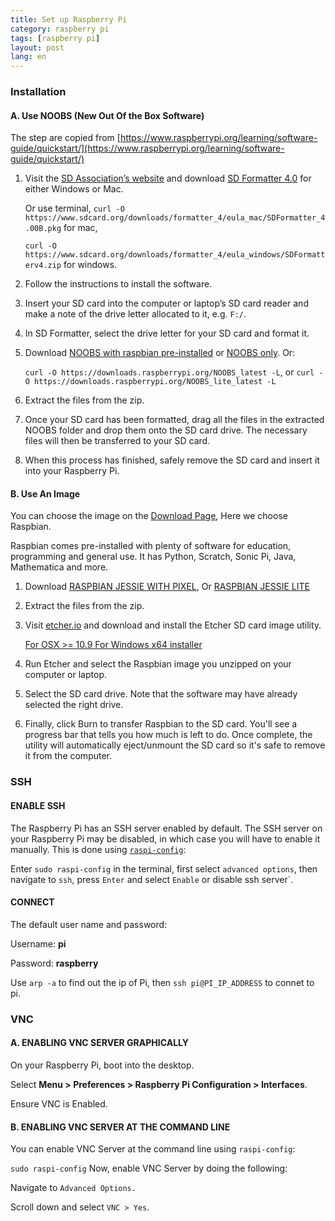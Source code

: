 ```yaml
---
title: Set up Raspberry Pi  
category: raspberry pi  
tags: [raspberry pi]  
layout: post  
lang: en
---
```


### Installation

#### A. Use NOOBS (New Out Of the Box Software)

The step are copied from [https://www.raspberrypi.org/learning/software-guide/quickstart/](https://www.raspberrypi.org/learning/software-guide/quickstart/)

1. Visit the [SD Association’s website](http://www.sdcard.org/) and download [SD Formatter 4.0](https://www.sdcard.org/downloads/formatter_4/index.html) for either Windows or Mac.

    Or use terminal,
    `curl -O https://www.sdcard.org/downloads/formatter_4/eula_mac/SDFormatter_4.00B.pkg` for mac, 

    `curl -O https://www.sdcard.org/downloads/formatter_4/eula_windows/SDFormatterv4.zip` for windows.

2. Follow the instructions to install the software.


3. Insert your SD card into the computer or laptop’s SD card reader and make a note of the drive letter allocated to it, e.g. `F:/`.

4. In SD Formatter, select the drive letter for your SD card and format it.

5. Download [NOOBS with raspbian pre-installed](https://downloads.raspberrypi.org/NOOBS_latest) or [NOOBS only](https://downloads.raspberrypi.org/NOOBS_lite_latest). Or:

    `curl -O https://downloads.raspberrypi.org/NOOBS_latest -L`, or
    `curl -O https://downloads.raspberrypi.org/NOOBS_lite_latest -L`

6. Extract the files from the zip.
7. Once your SD card has been formatted, drag all the files in the extracted NOOBS folder and drop them onto the SD card drive. The necessary files will then be transferred to your SD card.
8. When this process has finished, safely remove the SD card and insert it into your Raspberry Pi.

#### B. Use An Image 

You can choose the image on the [Download Page](https://www.raspberrypi.org/downloads/), Here we choose Raspbian.

Raspbian comes pre-installed with plenty of software for education, programming and general use. It has Python, Scratch, Sonic Pi, Java, Mathematica and more.

1. Download [RASPBIAN JESSIE WITH PIXEL](https://downloads.raspberrypi.org/raspbian_latest), Or [RASPBIAN JESSIE LITE](https://downloads.raspberrypi.org/raspbian_lite_latest)
2. Extract the files from the zip.
3. Visit [etcher.io](https://etcher.io/) and download and install the Etcher SD card image utility.

    [For OSX >= 10.9 ](https://resin-production-downloads.s3.amazonaws.com/etcher/1.0.0-beta.16/Etcher-1.0.0-beta.16-darwin-x64.dmg)
    [For Windows x64 installer](https://resin-production-downloads.s3.amazonaws.com/etcher/1.0.0-beta.16/Etcher-1.0.0-beta.16-win32-x64.exe)
4. Run Etcher and select the Raspbian image you unzipped on your computer or laptop.
5. Select the SD card drive. Note that the software may have already selected the right drive.
6. Finally, click Burn to transfer Raspbian to the SD card. You'll see a progress bar that tells you how much is left to do. Once complete, the utility will automatically eject/unmount the SD card so it's safe to remove it from the computer.

### SSH

#### ENABLE SSH

The Raspberry Pi has an SSH server enabled by default. The SSH server on your Raspberry Pi may be disabled, in which case you will have to enable it manually. This is done using [`raspi-config`](https://www.raspberrypi.org/documentation/configuration/raspi-config.md):

Enter `sudo raspi-config` in the terminal, first select `advanced options`, then navigate to `ssh`, press `Enter` and select `Enable` or disable ssh server`.

#### CONNECT

The default user name and password:

Username: __pi__

Password: __raspberry__

Use `arp -a` to find out the ip of Pi, then `ssh pi@PI_IP_ADDRESS` to connet to pi.

### VNC

#### A. ENABLING VNC SERVER GRAPHICALLY

On your Raspberry Pi, boot into the desktop.

Select __Menu > Preferences > Raspberry Pi Configuration > Interfaces__.

Ensure VNC is Enabled.

#### B. ENABLING VNC SERVER AT THE COMMAND LINE

You can enable VNC Server at the command line using `raspi-config`:

`sudo raspi-config`
Now, enable VNC Server by doing the following:

Navigate to `Advanced Options.`

Scroll down and select `VNC > Yes`.



